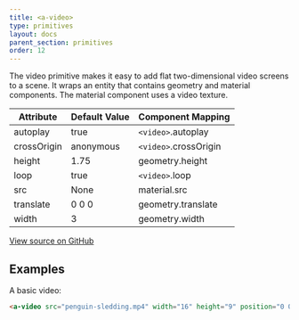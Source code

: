 ```yaml
---
title: <a-video>
type: primitives
layout: docs
parent_section: primitives
order: 12
---
```


The video primitive makes it easy to add flat two-dimensional video screens to a scene. It wraps an entity that contains geometry and material components. The material component uses a video texture.

| Attribute           | Default Value   | Component Mapping         |
| ------------------- | --------------- | ------------------------- |
| autoplay            | true            | `<video>`.autoplay        |
| crossOrigin         | anonymous       | `<video>`.crossOrigin     |
| height              | 1.75            | geometry.height           |
| loop                | true            | `<video>`.loop            |
| src                 | None            | material.src              |
| translate           | 0 0 0           | geometry.translate        |
| width               | 3               | geometry.width            |

[View source on GitHub](https://github.com/aframevr/aframe/blob/master/elements/templates/a-video.html)

## Examples

A basic video:

```html
<a-video src="penguin-sledding.mp4" width="16" height="9" position="0 0 -20"><a-video>
```
